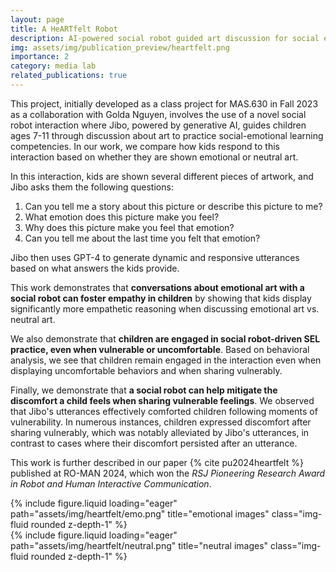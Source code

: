 ```yaml
---
layout: page
title: A HeARTfelt Robot
description: AI-powered social robot guided art discussion for social emotional learning in kids
img: assets/img/publication_preview/heartfelt.png
importance: 2
category: media lab
related_publications: true
---
```


This project, initially developed as a class project for MAS.630 in Fall 2023 as a collaboration with Golda Nguyen, involves the use of a novel social robot interaction where Jibo, powered by generative AI, guides children ages 7-11 through discussion about art to practice social-emotional learning competencies. In our work, we compare how kids respond to this interaction based on whether they are shown emotional or neutral art.

In this interaction, kids are shown several different pieces of artwork, and Jibo asks them the following questions:
 1. Can you tell me a story about this picture or describe this picture to me?
 2. What emotion does this picture make you feel?
 3. Why does this picture make you feel that emotion?
 4. Can you tell me about the last time you felt that emotion?

Jibo then uses GPT-4 to generate dynamic and responsive utterances based on what answers the kids provide.

This work demonstrates that **conversations about emotional art with a social robot can foster empathy in children** by showing that kids display significantly more empathetic reasoning when discussing emotional art vs. neutral art.

We also demonstrate that **children are engaged in social robot-driven SEL practice, even when vulnerable or uncomfortable**. Based on behavioral analysis, we see that children remain engaged in the interaction even when displaying uncomfortable behaviors and when sharing vulnerably.

Finally, we demonstrate that **a social robot can help mitigate the discomfort a child feels when sharing vulnerable feelings**. We observed that Jibo's utterances effectively comforted children following moments of vulnerability. In numerous instances, children expressed discomfort after sharing vulnerably, which was notably alleviated by Jibo's utterances, in contrast to cases where their discomfort persisted after an utterance.

This work is further described in our paper {% cite pu2024heartfelt %} published at RO-MAN 2024, which won the *RSJ Pioneering Research Award in Robot and Human Interactive Communication*.

<div class="row">
    <div class="col-sm mt-3 mt-md-0">
        {% include figure.liquid loading="eager" path="assets/img/heartfelt/emo.png" title="emotional images" class="img-fluid rounded z-depth-1" %}
    </div>
    <div class="col-sm mt-3 mt-md-0">
        {% include figure.liquid loading="eager" path="assets/img/heartfelt/neutral.png" title="neutral images" class="img-fluid rounded z-depth-1" %}
    </div>
</div>